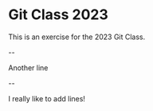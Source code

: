 # Git Class 2023

This is an exercise for the 2023 Git Class.

--

Another line

--

I really like to add lines!
